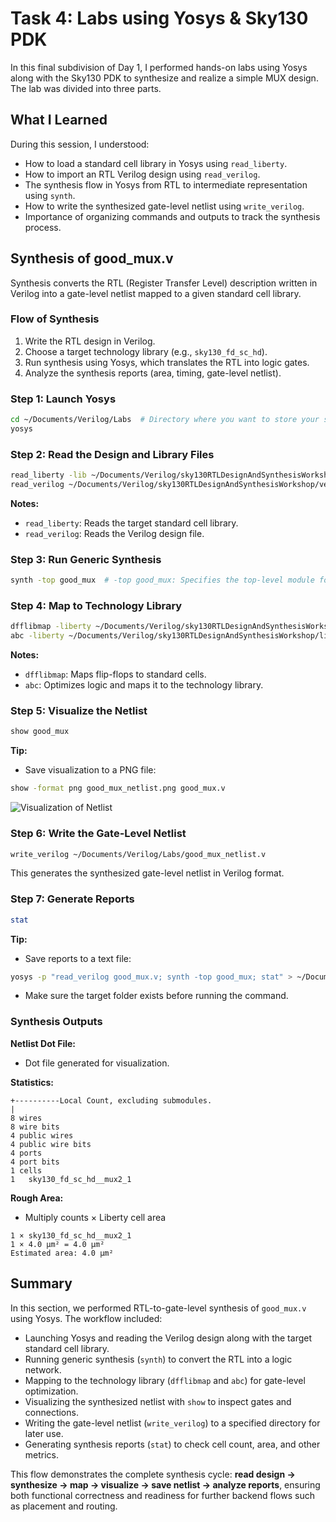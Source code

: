 # Task 4: Labs using Yosys & Sky130 PDK

In this final subdivision of Day 1, I performed hands-on labs using Yosys along with the Sky130 PDK to synthesize and realize a simple MUX design. The lab was divided into three parts.

## What I Learned
During this session, I understood:

- How to load a standard cell library in Yosys using `read_liberty`.
- How to import an RTL Verilog design using `read_verilog`.
- The synthesis flow in Yosys from RTL to intermediate representation using `synth`.
- How to write the synthesized gate-level netlist using `write_verilog`.
- Importance of organizing commands and outputs to track the synthesis process.

## Synthesis of good_mux.v
Synthesis converts the RTL (Register Transfer Level) description written in Verilog into a gate-level netlist mapped to a given standard cell library.

### Flow of Synthesis
1. Write the RTL design in Verilog.
2. Choose a target technology library (e.g., `sky130_fd_sc_hd`).
3. Run synthesis using Yosys, which translates the RTL into logic gates.
4. Analyze the synthesis reports (area, timing, gate-level netlist).

### Step 1: Launch Yosys
```bash
cd ~/Documents/Verilog/Labs  # Directory where you want to store your synthesis files
yosys
```

### Step 2: Read the Design and Library Files
```bash
read_liberty -lib ~/Documents/Verilog/sky130RTLDesignAndSynthesisWorkshop/lib/sky130_fd_sc_hd__tt_025C_1v80.lib
read_verilog ~/Documents/Verilog/sky130RTLDesignAndSynthesisWorkshop/verilog_files/good_mux.v
```
**Notes:**
- `read_liberty`: Reads the target standard cell library.
- `read_verilog`: Reads the Verilog design file.

### Step 3: Run Generic Synthesis
```bash
synth -top good_mux  # -top good_mux: Specifies the top-level module for synthesis
```

### Step 4: Map to Technology Library
```bash
dfflibmap -liberty ~/Documents/Verilog/sky130RTLDesignAndSynthesisWorkshop/lib/sky130_fd_sc_hd__tt_025C_1v80.lib
abc -liberty ~/Documents/Verilog/sky130RTLDesignAndSynthesisWorkshop/lib/sky130_fd_sc_hd__tt_025C_1v80.lib
```
**Notes:**
- `dfflibmap`: Maps flip-flops to standard cells.
- `abc`: Optimizes logic and maps it to the technology library.

### Step 5: Visualize the Netlist
```bash
show good_mux
```
**Tip:**
- Save visualization to a PNG file:
```bash
show -format png good_mux_netlist.png good_mux.v
```
![Visualization of Netlist](tk4.jpg)


### Step 6: Write the Gate-Level Netlist
```bash
write_verilog ~/Documents/Verilog/Labs/good_mux_netlist.v
```
This generates the synthesized gate-level netlist in Verilog format.

### Step 7: Generate Reports
```bash
stat
```
**Tip:**
- Save reports to a text file:
```bash
yosys -p "read_verilog good_mux.v; synth -top good_mux; stat" > ~/Documents/Verilog/Labs/good_mux_stats.txt
```
- Make sure the target folder exists before running the command.

### Synthesis Outputs
**Netlist Dot File:**
- Dot file generated for visualization.

**Statistics:**
```
+----------Local Count, excluding submodules.
|
8 wires
8 wire bits
4 public wires
4 public wire bits
4 ports
4 port bits
1 cells
1   sky130_fd_sc_hd__mux2_1
```
**Rough Area:**
- Multiply counts × Liberty cell area
```
1 × sky130_fd_sc_hd__mux2_1
1 × 4.0 µm² = 4.0 µm²
Estimated area: 4.0 µm²
```

## Summary
In this section, we performed RTL-to-gate-level synthesis of `good_mux.v` using Yosys. The workflow included:

- Launching Yosys and reading the Verilog design along with the target standard cell library.
- Running generic synthesis (`synth`) to convert the RTL into a logic network.
- Mapping to the technology library (`dfflibmap` and `abc`) for gate-level optimization.
- Visualizing the synthesized netlist with `show` to inspect gates and connections.
- Writing the gate-level netlist (`write_verilog`) to a specified directory for later use.
- Generating synthesis reports (`stat`) to check cell count, area, and other metrics.

This flow demonstrates the complete synthesis cycle: **read design → synthesize → map → visualize → save netlist → analyze reports**, ensuring both functional correctness and readiness for further backend flows such as placement and routing.
